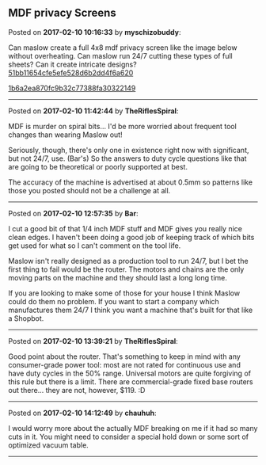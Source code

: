 ## MDF privacy Screens
Posted on **2017-02-10 10:16:33** by **myschizobuddy**:

Can maslow create a full 4x8 mdf privacy screen like the image below without overheating. Can maslow run 24/7 cutting these types of full sheets?  Can it create intricate designs?
[51bb11654cfe5efe528d6b2dd4f6a620](//muut.com/u/maslowcnc/s2/:maslowcnc:YBVi:51bb11654cfe5efe528d6b2dd4f6a620.jpg.jpg) 

 [1b6a2ea870fc9b32c77388fa30322149](//muut.com/u/maslowcnc/s3/:maslowcnc:JGx0:1b6a2ea870fc9b32c77388fa30322149.jpg.jpg)

---

Posted on **2017-02-10 11:42:44** by **TheRiflesSpiral**:

MDF is murder on spiral bits... I'd be more worried about frequent tool changes than wearing Maslow out!

Seriously, though, there's only one in existence right now with significant, but not 24/7, use. (Bar's) So the answers to duty cycle questions like that are going to be theoretical or poorly supported at best.

The accuracy of the machine is advertised at about 0.5mm so patterns like those you posted should not be a challenge at all.

---

Posted on **2017-02-10 12:57:35** by **Bar**:

I cut a good bit of that 1/4 inch MDF stuff and MDF gives you really nice clean edges. I haven't been doing a good job of keeping track of which bits get used for what so I can't comment on the tool life.

Maslow isn't really designed as a production tool to run 24/7, but I bet the first thing to fail would be the router. The motors and chains are the only moving parts on the machine and they should last a long long time.

If you are looking to make some of those for your house I think Maslow could do them no problem. If you want to start a company which manufactures them 24/7 I think you want a machine that's built for that like a Shopbot.

---

Posted on **2017-02-10 13:39:21** by **TheRiflesSpiral**:

Good point about the router. That's something to keep in mind with any consumer-grade power tool: most are not rated for continuous use and have duty cycles in the 50% range. Universal motors are quite forgiving of this rule but there is a limit. There are commercial-grade fixed base routers out there... they are not, however, $119. :D

---

Posted on **2017-02-10 14:12:49** by **chauhuh**:

I would worry more about the actually MDF breaking on me if it had so many cuts in it. You might need to consider a special hold down or some sort of optimized vacuum table.

---

